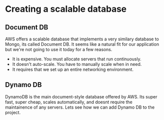 # Creating a scalable database
## Document DB
AWS offers a scalable database that implements a very similary database to Mongo, its called Document DB. It seems like a natural fit for our application but we're not going to use it today for a few reasons.

- It is expensive. You must allocate servers that run continuously.
- It doesn't auto-scale. You have to manually scale when in need.
- It requires that we set up an entire networking environment.

## Dynamo DB
DynamoDB is the main document-style database offered by AWS. Its super fast, super cheap, scales automatically, and doesnt require the maintainence of any servers. Lets see how we can add Dynamo DB to the project.
